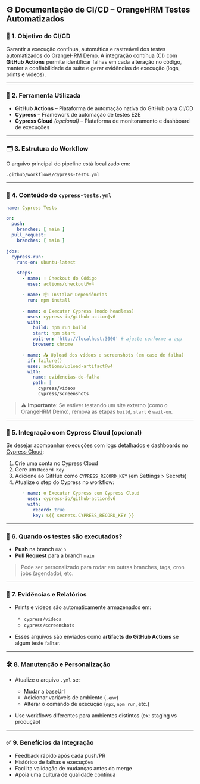 ## ⚙️ **Documentação de CI/CD – OrangeHRM Testes Automatizados**

### 📌 1. **Objetivo do CI/CD**

Garantir a execução contínua, automática e rastreável dos testes automatizados do OrangeHRM Demo. A integração contínua (CI) com **GitHub Actions** permite identificar falhas em cada alteração no código, manter a confiabilidade da suíte e gerar evidências de execução (logs, prints e vídeos).

---

### 🚀 2. **Ferramenta Utilizada**

* **GitHub Actions** – Plataforma de automação nativa do GitHub para CI/CD
* **Cypress** – Framework de automação de testes E2E
* **Cypress Cloud** *(opcional)* – Plataforma de monitoramento e dashboard de execuções

---

### 🗂️ 3. **Estrutura do Workflow**

O arquivo principal do pipeline está localizado em:

```
.github/workflows/cypress-tests.yml
```

---

### 🧱 4. **Conteúdo do `cypress-tests.yml`**

```yaml
name: Cypress Tests

on:
  push:
    branches: [ main ]
  pull_request:
    branches: [ main ]

jobs:
  cypress-run:
    runs-on: ubuntu-latest

    steps:
      - name: ⬇️ Checkout do Código
        uses: actions/checkout@v4

      - name: 📦 Instalar Dependências
        run: npm install

      - name: ⚙️ Executar Cypress (modo headless)
        uses: cypress-io/github-action@v6
        with:
          build: npm run build
          start: npm start
          wait-on: 'http://localhost:3000' # ajuste conforme a app
          browser: chrome

      - name: 📤 Upload dos vídeos e screenshots (em caso de falha)
        if: failure()
        uses: actions/upload-artifact@v4
        with:
          name: evidencias-de-falha
          path: |
            cypress/videos
            cypress/screenshots
```

> ⚠️ **Importante**: Se estiver testando um site externo (como o OrangeHRM Demo), remova as etapas `build`, `start` e `wait-on`.

---

### 📡 5. **Integração com Cypress Cloud (opcional)**

Se desejar acompanhar execuções com logs detalhados e dashboards no [Cypress Cloud](https://cloud.cypress.io):

1. Crie uma conta no Cypress Cloud
2. Gere um `Record Key`
3. Adicione ao GitHub como `CYPRESS_RECORD_KEY` (em Settings > Secrets)
4. Atualize o step do Cypress no workflow:

```yaml
      - name: ⚙️ Executar Cypress com Cypress Cloud
        uses: cypress-io/github-action@v6
        with:
          record: true
          key: ${{ secrets.CYPRESS_RECORD_KEY }}
```

---

### 🧪 6. **Quando os testes são executados?**

* **Push** na branch `main`
* **Pull Request** para a branch `main`

> Pode ser personalizado para rodar em outras branches, tags, cron jobs (agendado), etc.

---

### 📂 7. **Evidências e Relatórios**

* Prints e vídeos são automaticamente armazenados em:

  * `cypress/videos`
  * `cypress/screenshots`

* Esses arquivos são enviados como **artifacts do GitHub Actions** se algum teste falhar.

---

### 🛠️ 8. **Manutenção e Personalização**

* Atualize o arquivo `.yml` se:

  * Mudar a baseUrl
  * Adicionar variáveis de ambiente (`.env`)
  * Alterar o comando de execução (`npx`, `npm run`, etc.)
* Use workflows diferentes para ambientes distintos (ex: staging vs produção)

---

### ✅ 9. **Benefícios da Integração**

* Feedback rápido após cada push/PR
* Histórico de falhas e execuções
* Facilita validação de mudanças antes do merge
* Apoia uma cultura de qualidade contínua
